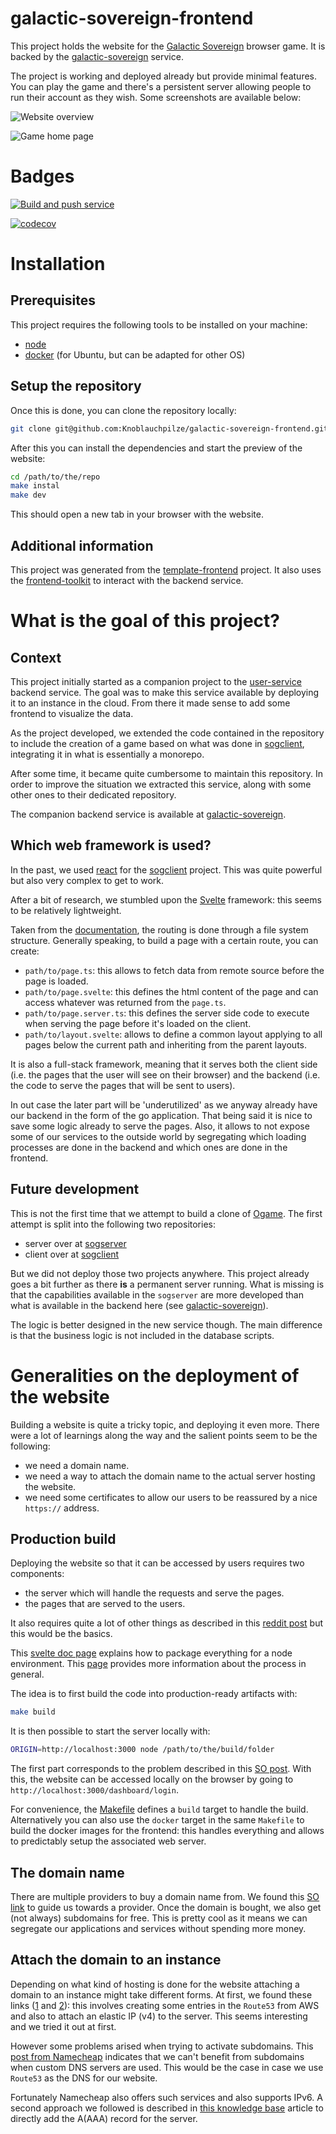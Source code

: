 # galactic-sovereign-frontend

This project holds the website for the [Galactic Sovereign](https://galactic-sovereign.gasteropo.de) browser game. It is backed by the [galactic-sovereign](https://github.com/Knoblauchpilze/galactic-sovereign) service.

The project is working and deployed already but provide minimal features. You can play the game and there's a persistent server allowing people to run their account as they wish. Some screenshots are available below:

![Website overview](resources/website-overview.png)

![Game home page](resources/game-overview.png)

# Badges

[![Build and push service](https://github.com/Knoblauchpilze/galactic-sovereign-frontend/actions/workflows/build-and-push.yml/badge.svg)](https://github.com/Knoblauchpilze/galactic-sovereign-frontend/actions/workflows/build-and-push.yml)

[![codecov](https://codecov.io/gh/Knoblauchpilze/galactic-sovereign-frontend/graph/badge.svg?token=5RSN3CIX1G)](https://codecov.io/gh/Knoblauchpilze/galactic-sovereign-frontend)

# Installation

## Prerequisites

This project requires the following tools to be installed on your machine:
* [node](https://nodejs.org/en/download)
* [docker](https://docs.docker.com/engine/install/ubuntu/) (for Ubuntu, but can be adapted for other OS)

## Setup the repository

Once this is done, you can clone the repository locally:

```bash
git clone git@github.com:Knoblauchpilze/galactic-sovereign-frontend.git
```

After this you can install the dependencies and start the preview of the website:
```bash
cd /path/to/the/repo
make instal
make dev
```

This should open a new tab in your browser with the website.

## Additional information

This project was generated from the [template-frontend](https://github.com/Knoblauchpilze/template-frontend) project. It also uses the [frontend-toolkit](https://github.com/Knoblauchpilze/frontend-toolkit) to interact with the backend service.

# What is the goal of this project?

## Context

This project initially started as a companion project to the [user-service](https://github.com/Knoblauchpilze/user-service) backend service. The goal was to make this service available by deploying it to an instance in the cloud. From there it made sense to add some frontend to visualize the data.

As the project developed, we extended the code contained in the repository to include the creation of a game based on what was done in [sogclient](https://github.com/Knoblauchpilze/sogclient), integrating it in what is essentially a monorepo.

After some time, it became quite cumbersome to maintain this repository. In order to improve the situation we extracted this service, along with some other ones to their dedicated repository.

The companion backend service is available at [galactic-sovereign](https://github.com/Knoblauchpilze/galactic-sovereign).

## Which web framework is used?

In the past, we used [react](https://react.dev/learn) for the [sogclient](https://github.com/Knoblauchpilze/sogclient) project. This was quite powerful but also very complex to get to work.

After a bit of research, we stumbled upon the [Svelte](https://kit.svelte.dev/docs/introduction) framework: this seems to be relatively lightweight.

Taken from the [documentation](https://kit.svelte.dev/docs/routing#page-page-svelte), the routing is done through a file system structure. Generally speaking, to build a page with a certain route, you can create:
- `path/to/page.ts`: this allows to fetch data from remote source before the page is loaded.
- `path/to/page.svelte`: this defines the html content of the page and can access whatever was returned from the `page.ts`.
- `path/to/page.server.ts`: this defines the server side code to execute when serving the page before it's loaded on the client.
- `path/to/layout.svelte`: allows to define a common layout applying to all pages below the current path and inheriting from the parent layouts.

It is also a full-stack framework, meaning that it serves both the client side (i.e. the pages that the user will see on their browser) and the backend (i.e. the code to serve the pages that will be sent to users).

In out case the later part will be 'underutilized' as we anyway already have our backend in the form of the go application. That being said it is nice to save some logic already to serve the pages. Also, it allows to not expose some of our services to the outside world by segregating which loading processes are done in the backend and which ones are done in the frontend.

## Future development

This is not the first time that we attempt to build a clone of [Ogame](https://lobby.ogame.gameforge.com/en_GB/). The first attempt is split into the following two repositories:
* server over at [sogserver](https://github.com/Knoblauchpilze/sogserver)
* client over at [sogclient](https://github.com/Knoblauchpilze/sogclient)

But we did not deploy those two projects anywhere. This project already goes a bit further as there **is** a permanent server running. What is missing is that the capabilities available in the `sogserver` are more developed than what is available in the backend here (see [galactic-sovereign](https://github.com/Knoblauchpilze/galactic-sovereign)).

The logic is better designed in the new service though. The main difference is that the business logic is not included in the database scripts.

# Generalities on the deployment of the website

Building a website is quite a tricky topic, and deploying it even more. There were a lot of learnings along the way and the salient points seem to be the following:
- we need a domain name.
- we need a way to attach the domain name to the actual server hosting the website.
- we need some certificates to allow our users to be reassured by a nice `https://` address.

## Production build

Deploying the website so that it can be accessed by users requires two components:
- the server which will handle the requests and serve the pages.
- the pages that are served to the users.

It also requires quite a lot of other things as described in this [reddit post](https://www.reddit.com/r/webdev/s/gEqYH5T0pg) but this would be the basics.

This [svelte doc page](https://kit.svelte.dev/docs/adapter-node) explains how to package everything for a node environment. This [page](https://kit.svelte.dev/docs/adapters) provides more information about the process in general.

The idea is to first build the code into production-ready artifacts with:

```bash
make build
```

It is then possible to start the server locally with:

```bash
ORIGIN=http://localhost:3000 node /path/to/the/build/folder
```

The first part corresponds to the problem described in this [SO post](https://stackoverflow.com/questions/73790956/cross-site-post-form-submissions-are-forbidden). With this, the website can be accessed locally on the browser by going to `http://localhost:3000/dashboard/login`.

For convenience, the [Makefile](Makefile) defines a `build` target to handle the build. Alternatively you can also use the `docker` target in the same `Makefile` to build the docker images for the frontend: this handles everything and allows to predictably setup the associated web server.

## The domain name

There are multiple providers to buy a domain name from. We found this [SO link](https://webmasters.stackexchange.com/questions/8804/where-is-the-best-place-to-buy-domain-names-and-how-much-should-i-pay) to guide us towards a provider. Once the domain is bought, we also get (not always) subdomains for free. This is pretty cool as it means we can segregate our applications and services without spending more money.

## Attach the domain to an instance

Depending on what kind of hosting is done for the website attaching a domain to an instance might take different forms. At first, we found these links ([1](https://medium.com/@yashpatel007/how-to-connect-your-amazon-ec2-instance-with-a-domain-name-80ad8959078) and [2](https://techgenix.com/namecheap-aws-ec2-linux/)): this involves creating some entries in the `Route53` from AWS and also to attach an elastic IP (v4) to the server. This seems interesting and we tried it out at first.

However some problems arised when trying to activate subdomains. This [post from Namecheap](https://www.namecheap.com/support/knowledgebase/article.aspx/9776/2237/how-to-create-a-subdomain-for-my-domain/) indicates that we can't benefit from subdomains when custom DNS servers are used. This would be the case in case we use `Route53` as the DNS for our website.

Fortunately Namecheap also offers such services and also supports IPv6. A second approach we followed is described in [this knowledge base](https://www.namecheap.com/support/knowledgebase/article.aspx/434/2237/how-do-i-set-up-host-records-for-a-domain/) article to directly add the A(AAA) record for the server. 
